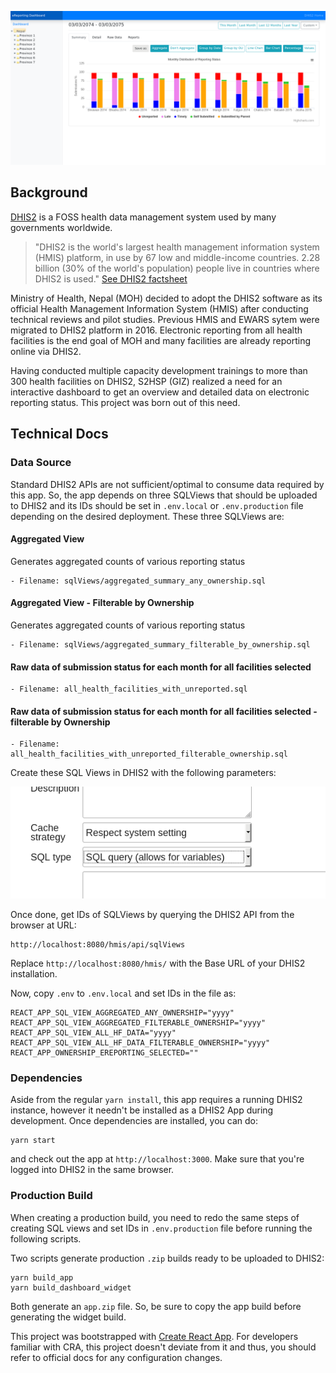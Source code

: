 ![A DHIS2 App with charts and graphs displaying reporting status](images/app-preview.png "App Preview")

## Background
[DHIS2](https://www.dhis2.org/) is a FOSS health data management system used by many governments worldwide. 

> "DHIS2 is the world's largest health management information system (HMIS) platform, in use by 67 low and middle-income countries. 2.28 billion (30% of the world's population) people live in countries where DHIS2 is used." [See DHIS2 factsheet](https://www.dhis2.org/inaction)

Ministry of Health, Nepal (MOH) decided to
adopt the DHIS2 software as its official Health Management Information System (HMIS) after conducting technical reviews and pilot studies. Previous HMIS and EWARS sytem were migrated to DHIS2 platform in 2016. Electronic reporting from all health facilities is the end goal of MOH and many facilities are already reporting online via DHIS2. 

Having conducted multiple capacity development trainings to more than 300 health facilities on DHIS2, S2HSP (GIZ) realized a need for an interactive dashboard to get an overview and detailed data on electronic reporting status. This project was born out of this need.

## Technical Docs
### Data Source
Standard DHIS2 APIs are not sufficient/optimal to consume data required by this app. So, the app depends on three SQLViews that should be uploaded to DHIS2 and its IDs should be set in `.env.local` or `.env.production` file depending on the desired deployment. These three SQLViews are:

#### Aggregated View 
Generates aggregated counts of various reporting status

    - Filename: sqlViews/aggregated_summary_any_ownership.sql  

#### Aggregated View - Filterable by Ownership
Generates aggregated counts of various reporting status

    - Filename: sqlViews/aggregated_summary_filterable_by_ownership.sql  


#### Raw data of submission status for each month for all facilities selected

    - Filename: all_health_facilities_with_unreported.sql

#### Raw data of submission status for each month for all facilities selected - filterable by Ownership

    - Filename: all_health_facilities_with_unreported_filterable_ownership.sql

Create these SQL Views in DHIS2 with the following parameters:

![DHIS2 SQL View Configuration](images/dhis2-sqlview.png)

Once done, get IDs of SQLViews by querying the DHIS2 API from the browser at URL:

    http://localhost:8080/hmis/api/sqlViews

Replace `http://localhost:8080/hmis/` with the Base URL of your DHIS2 installation. 

Now, copy `.env` to `.env.local` and set IDs in the file as:

    REACT_APP_SQL_VIEW_AGGREGATED_ANY_OWNERSHIP="yyyy"
    REACT_APP_SQL_VIEW_AGGREGATED_FILTERABLE_OWNERSHIP="yyyy"
    REACT_APP_SQL_VIEW_ALL_HF_DATA="yyyy"
    REACT_APP_SQL_VIEW_ALL_HF_DATA_FILTERABLE_OWNERSHIP="yyyy"
    REACT_APP_OWNERSHIP_EREPORTING_SELECTED=""

### Dependencies
Aside from the regular `yarn install`, this app requires a running DHIS2 instance, however it needn't be installed as a DHIS2 App during development. Once dependencies are installed, you can do:

    yarn start

and check out the app at `http://localhost:3000`. Make sure that you're logged into DHIS2 in the same browser.




### Production Build
When creating a production build, you need to redo the same steps of creating SQL views and set IDs in `.env.production` file before running the following scripts.

Two scripts generate production `.zip` builds ready to be uploaded to DHIS2:

    yarn build_app
    yarn build_dashboard_widget

Both generate an `app.zip` file. So, be sure to copy the app build before generating the widget build.


This project was bootstrapped with [Create React App](https://github.com/facebookincubator/create-react-app). For developers familiar with CRA, this project doesn't deviate from it and thus, you should refer to official docs for any configuration changes.
